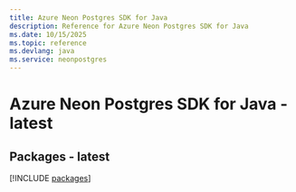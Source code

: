 ```yaml
---
title: Azure Neon Postgres SDK for Java
description: Reference for Azure Neon Postgres SDK for Java
ms.date: 10/15/2025
ms.topic: reference
ms.devlang: java
ms.service: neonpostgres
---
```

# Azure Neon Postgres SDK for Java - latest
## Packages - latest
[!INCLUDE [packages](neon-postgres-index.md)]